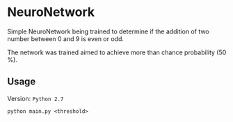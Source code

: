 # NeuroNetwork

Simple NeuroNetwork being trained to determine if the
addition of two number between 0 and 9 is even or
odd.

The network was trained aimed to achieve more than
chance probability (50 %).


## Usage

Version: `Python 2.7`

`python main.py <threshold>`
